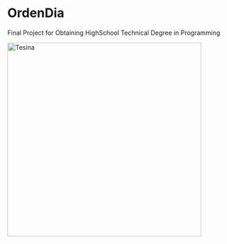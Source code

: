 # OrdenDia
Final Project for Obtaining HighSchool Technical Degree in Programming

<img width="437" alt="Tesina" src="https://user-images.githubusercontent.com/8070765/195251474-d4dfe3f2-a9f3-4321-b794-7c8af1340235.png">
